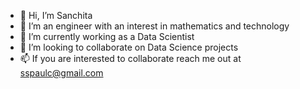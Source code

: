 - 👋 Hi, I’m Sanchita
- 👀 I’m an engineer with an interest in mathematics and technology
- 🌱 I’m currently working as a Data Scientist
- 💞️ I’m looking to collaborate on Data Science projects
- 📫 If you are interested to collaborate reach me out at sspaulc@gmail.com

<!---
sspaulc/sspaulc is a ✨ special ✨ repository because its `README.md` (this file) appears on your GitHub profile.
You can click the Preview link to take a look at your changes.
--->
